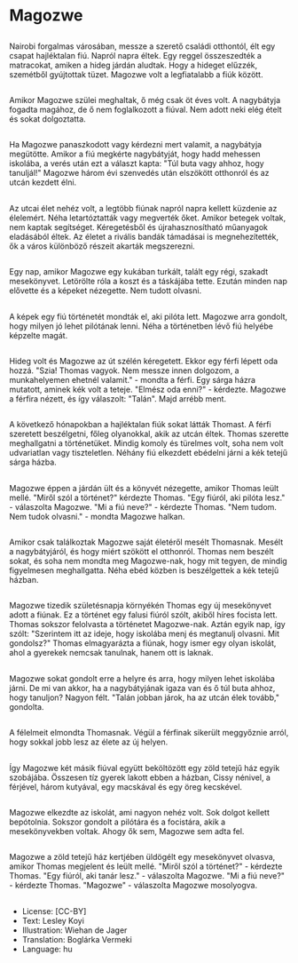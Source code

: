 # Magozwe

##
Nairobi forgalmas városában, messze a szerető családi otthontól, élt egy csapat hajléktalan fiú. Napról napra éltek. Egy reggel összeszedték a matracokat, amiken a hideg járdán aludtak. Hogy a hideget elűzzék, szemétből gyújtottak tüzet. Magozwe volt a legfiatalabb a fiúk között.

##
Amikor Magozwe szülei meghaltak, ő még csak öt éves volt. A nagybátyja fogadta magához, de ő nem foglalkozott a fiúval. Nem adott neki elég ételt és sokat dolgoztatta.

##
Ha Magozwe panaszkodott vagy kérdezni mert valamit, a nagybátyja megütötte. Amikor a fiú megkérte nagybátyját, hogy hadd mehessen iskolába, a verés után ezt a választ kapta: "Túl buta vagy ahhoz, hogy tanuljál!" Magozwe három évi szenvedés után elszökött otthonról és az utcán kezdett élni.

##
Az utcai élet nehéz volt, a legtöbb fiúnak napról napra kellett küzdenie az élelemért. Néha letartóztatták vagy megverték őket. Amikor betegek voltak, nem kaptak segítséget. Kéregetésből és újrahasznosítható műanyagok eladásából éltek. Az életet a rivális bandák támadásai is megnehezítették, ők a város különböző részeit akarták megszerezni.

##
Egy nap, amikor Magozwe egy kukában turkált, talált egy régi, szakadt mesekönyvet. Letörölte róla a koszt és a táskájába tette. Ezután minden nap elővette és a képeket nézegette. Nem tudott olvasni.

##
A képek egy fiú történetét mondták el, aki pilóta lett. Magozwe arra gondolt, hogy milyen jó lehet pilótának lenni. Néha a történetben lévő fiú helyébe képzelte magát.

##
Hideg volt és Magozwe az út szélén kéregetett. Ekkor egy férfi lépett oda hozzá. "Szia! Thomas vagyok. Nem messze innen dolgozom, a munkahelyemen ehetnél valamit." - mondta a férfi. Egy sárga házra mutatott, aminek kék volt a teteje. "Elmész oda enni?" - kérdezte. Magozwe a férfira nézett, és így válaszolt: "Talán". Majd arrébb ment.

##
A következő hónapokban a hajléktalan fiúk sokat látták Thomast. A férfi szeretett beszélgetni, főleg olyanokkal, akik az utcán éltek. Thomas szerette meghallgatni a történetüket. Mindig komoly és türelmes volt, soha nem volt udvariatlan vagy tiszteletlen. Néhány fiú elkezdett ebédelni járni a kék tetejű sárga házba.

##
Magozwe éppen a járdán ült és a könyvét nézegette, amikor Thomas leült mellé. "Miről szól a történet?" kérdezte Thomas. "Egy fiúról, aki pilóta lesz." - válaszolta Magozwe. "Mi a fiú neve?" - kérdezte Thomas. "Nem tudom. Nem tudok olvasni." - mondta Magozwe halkan.

##
Amikor csak találkoztak Magozwe saját életéről mesélt Thomasnak. Mesélt a nagybátyjáról, és hogy miért szökött el otthonról. Thomas nem beszélt sokat, és soha nem mondta meg Magozwe-nak, hogy mit tegyen, de mindig figyelmesen meghallgatta. Néha ebéd közben is beszélgettek a kék tetejű házban.

##
Magozwe tizedik születésnapja környékén Thomas egy új mesekönyvet adott a fiúnak. Ez a történet egy falusi fiúról szólt, akiből híres focista lett. Thomas sokszor felolvasta a történetet Magozwe-nak. Aztán egyik nap, így szólt: "Szerintem itt az ideje, hogy iskolába menj és megtanulj olvasni. Mit gondolsz?" Thomas elmagyarázta a fiúnak, hogy ismer egy olyan iskolát, ahol a gyerekek nemcsak tanulnak, hanem ott is laknak.

##
Magozwe sokat gondolt erre a helyre és arra, hogy milyen lehet iskolába járni. De mi van akkor, ha a nagybátyjának igaza van és ő túl buta ahhoz, hogy tanuljon? Nagyon félt. "Talán jobban járok, ha az utcán élek tovább," gondolta.

##
A félelmeit elmondta Thomasnak. Végül a férfinak sikerült meggyőznie arról, hogy sokkal jobb lesz az élete az új helyen.

##
Így Magozwe két másik fiúval együtt beköltözött egy zöld tetejű ház egyik szobájába. Összesen tíz gyerek lakott ebben a házban, Cissy nénivel, a férjével, három kutyával, egy macskával és egy öreg kecskével.

##
Magozwe elkezdte az iskolát, ami nagyon nehéz volt. Sok dolgot kellett bepótolnia. Sokszor gondolt a pilótára és a focistára, akik a mesekönyvekben voltak. Ahogy ők sem, Magozwe sem adta fel.

##
Magozwe a zöld tetejű ház kertjében üldögélt egy mesekönyvet olvasva, amikor Thomas megjelent és leült mellé. "Miről szól a történet?" - kérdezte Thomas. "Egy fiúról, aki tanár lesz." - válaszolta Magozwe. "Mi a fiú neve?" - kérdezte Thomas. "Magozwe" - válaszolta Magozwe mosolyogva.

##
* License: [CC-BY]
* Text: Lesley Koyi
* Illustration: Wiehan de Jager
* Translation: Boglárka Vermeki
* Language: hu

